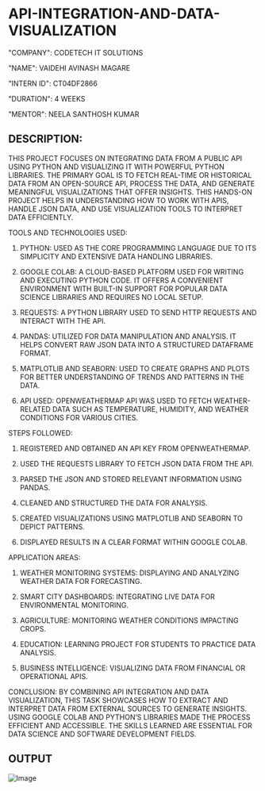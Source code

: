 # API-INTEGRATION-AND-DATA-VISUALIZATION

"COMPANY": CODETECH IT SOLUTIONS

"NAME": VAIDEHI AVINASH MAGARE

"INTERN ID": CT04DF2866

"DURATION": 4 WEEKS

"MENTOR": NEELA SANTHOSH KUMAR

## DESCRIPTION: 
THIS PROJECT FOCUSES ON INTEGRATING DATA FROM A PUBLIC API USING PYTHON AND VISUALIZING IT WITH POWERFUL PYTHON LIBRARIES. THE PRIMARY GOAL IS TO FETCH REAL-TIME OR HISTORICAL DATA FROM AN OPEN-SOURCE API, PROCESS THE DATA, AND GENERATE MEANINGFUL VISUALIZATIONS THAT OFFER INSIGHTS. THIS HANDS-ON PROJECT HELPS IN UNDERSTANDING HOW TO WORK WITH APIS, HANDLE JSON DATA, AND USE VISUALIZATION TOOLS TO INTERPRET DATA EFFICIENTLY.

TOOLS AND TECHNOLOGIES USED:
1. PYTHON: USED AS THE CORE PROGRAMMING LANGUAGE DUE TO ITS SIMPLICITY AND EXTENSIVE DATA HANDLING LIBRARIES.

2. GOOGLE COLAB: A CLOUD-BASED PLATFORM USED FOR WRITING AND EXECUTING PYTHON CODE. IT OFFERS A CONVENIENT ENVIRONMENT WITH BUILT-IN SUPPORT FOR POPULAR DATA SCIENCE LIBRARIES AND REQUIRES NO LOCAL SETUP.

3. REQUESTS: A PYTHON LIBRARY USED TO SEND HTTP REQUESTS AND INTERACT WITH THE API.

4. PANDAS: UTILIZED FOR DATA MANIPULATION AND ANALYSIS. IT HELPS CONVERT RAW JSON DATA INTO A STRUCTURED DATAFRAME FORMAT.

5. MATPLOTLIB AND SEABORN: USED TO CREATE GRAPHS AND PLOTS FOR BETTER UNDERSTANDING OF TRENDS AND PATTERNS IN THE DATA.

6. API USED: OPENWEATHERMAP API WAS USED TO FETCH WEATHER-RELATED DATA SUCH AS TEMPERATURE, HUMIDITY, AND WEATHER CONDITIONS FOR VARIOUS CITIES.

STEPS FOLLOWED:
1. REGISTERED AND OBTAINED AN API KEY FROM OPENWEATHERMAP.

2. USED THE REQUESTS LIBRARY TO FETCH JSON DATA FROM THE API.

3. PARSED THE JSON AND STORED RELEVANT INFORMATION USING PANDAS.

4. CLEANED AND STRUCTURED THE DATA FOR ANALYSIS.

5. CREATED VISUALIZATIONS USING MATPLOTLIB AND SEABORN TO DEPICT PATTERNS.

6. DISPLAYED RESULTS IN A CLEAR FORMAT WITHIN GOOGLE COLAB.

APPLICATION AREAS:
1. WEATHER MONITORING SYSTEMS: DISPLAYING AND ANALYZING WEATHER DATA FOR FORECASTING.

2. SMART CITY DASHBOARDS: INTEGRATING LIVE DATA FOR ENVIRONMENTAL MONITORING.

3. AGRICULTURE: MONITORING WEATHER CONDITIONS IMPACTING CROPS.

4. EDUCATION: LEARNING PROJECT FOR STUDENTS TO PRACTICE DATA ANALYSIS.

5. BUSINESS INTELLIGENCE: VISUALIZING DATA FROM FINANCIAL OR OPERATIONAL APIS.

CONCLUSION:
BY COMBINING API INTEGRATION AND DATA VISUALIZATION, THIS TASK SHOWCASES HOW TO EXTRACT AND INTERPRET DATA FROM EXTERNAL SOURCES TO GENERATE INSIGHTS. USING GOOGLE COLAB AND PYTHON’S LIBRARIES MADE THE PROCESS EFFICIENT AND ACCESSIBLE. THE SKILLS LEARNED ARE ESSENTIAL FOR DATA SCIENCE AND SOFTWARE DEVELOPMENT FIELDS.

## OUTPUT

![Image](https://github.com/user-attachments/assets/f23b4f84-ba05-41c6-bf13-84041a3e0b0c)
